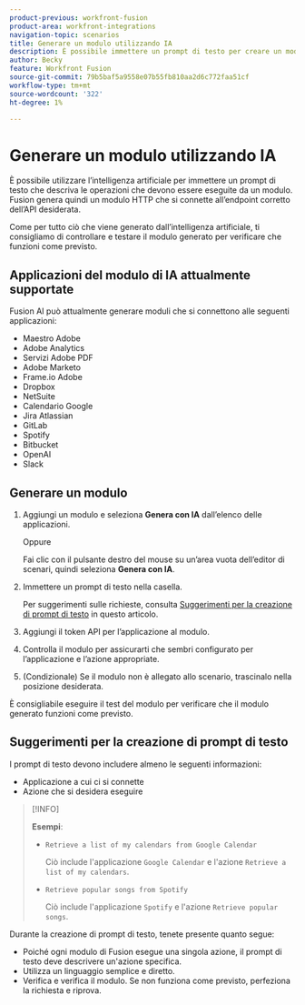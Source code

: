 ```yaml
---
product-previous: workfront-fusion
product-area: workfront-integrations
navigation-topic: scenarios
title: Generare un modulo utilizzando IA
description: È possibile immettere un prompt di testo per creare un modulo HTTP configurato per il prompt.
author: Becky
feature: Workfront Fusion
source-git-commit: 79b5baf5a9558e07b55fb810aa2d6c772faa51cf
workflow-type: tm+mt
source-wordcount: '322'
ht-degree: 1%

---
```


# Generare un modulo utilizzando IA

È possibile utilizzare l’intelligenza artificiale per immettere un prompt di testo che descriva le operazioni che devono essere eseguite da un modulo. Fusion genera quindi un modulo HTTP che si connette all’endpoint corretto dell’API desiderata.

Come per tutto ciò che viene generato dall’intelligenza artificiale, ti consigliamo di controllare e testare il modulo generato per verificare che funzioni come previsto.

## Applicazioni del modulo di IA attualmente supportate

Fusion AI può attualmente generare moduli che si connettono alle seguenti applicazioni:

* Maestro Adobe
* Adobe Analytics
* Servizi Adobe PDF
* Adobe Marketo
* Frame.io Adobe
* Dropbox
* NetSuite
* Calendario Google
* Jira Atlassian
* GitLab
* Spotify
* Bitbucket
* OpenAI
* Slack

## Generare un modulo

1. Aggiungi un modulo e seleziona **Genera con IA** dall’elenco delle applicazioni.

   Oppure

   Fai clic con il pulsante destro del mouse su un’area vuota dell’editor di scenari, quindi seleziona **Genera con IA**.
1. Immettere un prompt di testo nella casella.

   Per suggerimenti sulle richieste, consulta [Suggerimenti per la creazione di prompt di testo](#tips-for-creating-text-prompts) in questo articolo.
1. Aggiungi il token API per l’applicazione al modulo.
1. Controlla il modulo per assicurarti che sembri configurato per l’applicazione e l’azione appropriate.
1. (Condizionale) Se il modulo non è allegato allo scenario, trascinalo nella posizione desiderata.

È consigliabile eseguire il test del modulo per verificare che il modulo generato funzioni come previsto.

## Suggerimenti per la creazione di prompt di testo

I prompt di testo devono includere almeno le seguenti informazioni:

* Applicazione a cui ci si connette
* Azione che si desidera eseguire

>[!INFO]
>
>**Esempi**:
>
>* `Retrieve a list of my calendars from Google Calendar`
>
>   Ciò include l&#39;applicazione `Google Calendar` e l&#39;azione `Retrieve a list of my calendars`.
>
>* `Retrieve popular songs from Spotify`
>
>   Ciò include l&#39;applicazione `Spotify` e l&#39;azione `Retrieve popular songs`.

Durante la creazione di prompt di testo, tenete presente quanto segue:

* Poiché ogni modulo di Fusion esegue una singola azione, il prompt di testo deve descrivere un&#39;azione specifica.
* Utilizza un linguaggio semplice e diretto.
* Verifica e verifica il modulo. Se non funziona come previsto, perfeziona la richiesta e riprova.



